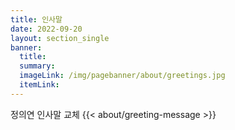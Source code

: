 ```yaml
---
title: 인사말
date: 2022-09-20
layout: section_single
banner:
  title:
  summary:
  imageLink: /img/pagebanner/about/greetings.jpg
  itemLink:
---
```

정의연 인사말 교체
{{< about/greeting-message >}}